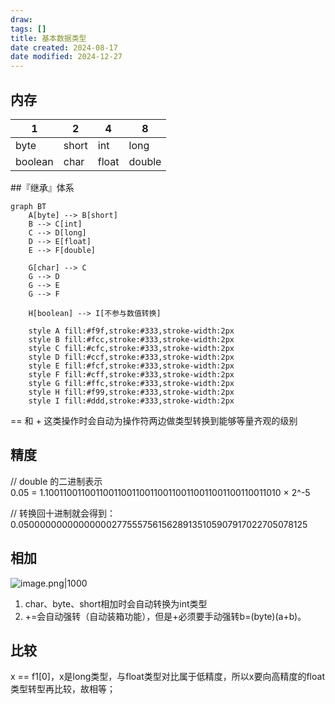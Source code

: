 ```yaml
---
draw:
tags: []
title: 基本数据类型
date created: 2024-08-17
date modified: 2024-12-27
---
```


## 内存

| 1       | 2     | 4     | 8      |
| ------- | ----- | ----- | ------ |
| byte    | short | int   | long   |
| boolean | char  | float | double |

##『继承』体系

```mermaid
graph BT
    A[byte] --> B[short]
    B --> C[int]
    C --> D[long]
    D --> E[float]
    E --> F[double]
    
    G[char] --> C
    G --> D
    G --> E
    G --> F
    
    H[boolean] --> I[不参与数值转换]
    
    style A fill:#f9f,stroke:#333,stroke-width:2px
    style B fill:#fcc,stroke:#333,stroke-width:2px
    style C fill:#cfc,stroke:#333,stroke-width:2px
    style D fill:#ccf,stroke:#333,stroke-width:2px
    style E fill:#fcf,stroke:#333,stroke-width:2px
    style F fill:#cff,stroke:#333,stroke-width:2px
    style G fill:#ffc,stroke:#333,stroke-width:2px
    style H fill:#f99,stroke:#333,stroke-width:2px
    style I fill:#ddd,stroke:#333,stroke-width:2px
```

== 和 + 这类操作时会自动为操作符两边做类型转换到能够等量齐观的级别

## 精度

// double 的二进制表示  
0.05 = 1.1001100110011001100110011001100110011001100110011010 × 2^-5

// 转换回十进制就会得到：
0.05000000000000000277555756156289135105907917022705078125

## 相加

![image.png|1000](https://imagehosting4picgo.oss-cn-beijing.aliyuncs.com/imagehosting/fix-dir%2Fpicgo%2Fpicgo-clipboard-images%2F2024%2F08%2F17%2F00-46-18-5f6226435e2ff372685c1a1dd017097b-202408170046852-690a97.png)

1. char、byte、short相加时会自动转换为int类型
2. +=会自动强转（自动装箱功能），但是+必须要手动强转b=(byte)(a+b)。

## 比较

x == f1[0]，x是long类型，与float类型对比属于低精度，所以x要向高精度的float类型转型再比较，故相等；
